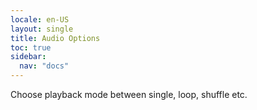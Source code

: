 ```yaml
---
locale: en-US
layout: single
title: Audio Options
toc: true
sidebar:
  nav: "docs"
---
```


Choose playback mode between single, loop, shuffle etc.

